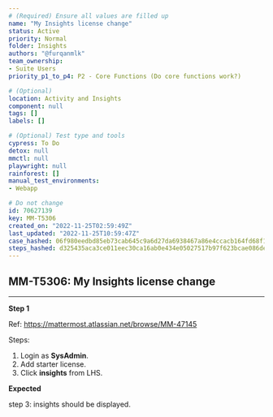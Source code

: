 ```yaml
---
# (Required) Ensure all values are filled up
name: "My Insights license change"
status: Active
priority: Normal
folder: Insights
authors: "@furqanmlk"
team_ownership: 
- Suite Users
priority_p1_to_p4: P2 - Core Functions (Do core functions work?)

# (Optional)
location: Activity and Insights
component: null
tags: []
labels: []

# (Optional) Test type and tools
cypress: To Do
detox: null
mmctl: null
playwright: null
rainforest: []
manual_test_environments: 
- Webapp

# Do not change
id: 70627139
key: MM-T5306
created_on: "2022-11-25T02:59:49Z"
last_updated: "2022-11-25T10:59:47Z"
case_hashed: 06f980eedbd85eb73cab645c9a6d27da6938467a86e4ccacb164fd68f13ba8eaa8a63cb255a810d54a085663d8781f4d
steps_hashed: d325435aca3ce011eec30ca16ab0e434e05027517b97f623bcae086de980174408bea49e1b836d3ffb2ffc1fd9c2722e
---
```


<!-- (Auto-generated) Based on frontmatter's "key" and "name" -->

## MM-T5306: My Insights license change

---

**Step 1**

Ref: <https://mattermost.atlassian.net/browse/MM-47145>

Steps:

1. Login as **SysAdmin**.
2. Add starter license.
3. Click **insights** from LHS.

**Expected**

step 3: insights should be displayed.
